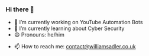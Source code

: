 ### Hi there 👋

- 🔭 I’m currently working on YouTube Automation Bots
- 🌱 I’m currently learning about Cyber Security
- 😄 Pronouns: he/him
<!--- ⚡ Fun fact: I'm 6'7"-->
- 📫 How to reach me: contact@williamsadler.co.uk

<!--
**WilliamSadler/WilliamSadler** is a ✨ _special_ ✨ repository because its `README.md` (this file) appears on your GitHub profile.

-->
